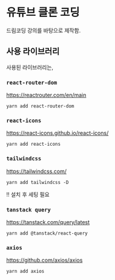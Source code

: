 # 유튜브 클론 코딩

드림코딩 강의를 바탕으로 제작함.

## 사용 라이브러리

사용된 라이브러리는,

### `react-router-dom`

https://reactrouter.com/en/main

```
yarn add react-router-dom
```

### `react-icons`

https://react-icons.github.io/react-icons/

```
yarn add react-icons
```

### `tailwindcss`

https://tailwindcss.com/

```
yarn add tailwindcss -D
```

!! 설치 후 세팅 필요

### `tanstack query`

https://tanstack.com/query/latest

```
yarn add @tanstack/react-query
```

### `axios`

https://github.com/axios/axios

```
yarn add axios
```
